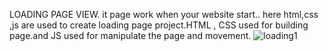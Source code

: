 LOADING PAGE VIEW.
it page work when your website start..
here html,css ,js are used to create loading page project.HTML , CSS used for building page.and JS used for manipulate the page and movement.
![loading1](https://user-images.githubusercontent.com/99285150/212637075-f8c99b6b-6328-4f4c-9b49-f3d1dbfbd6e8.PNG)
